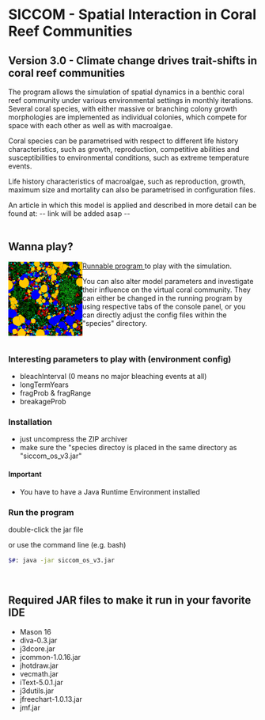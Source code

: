 # SICCOM - Spatial Interaction in Coral Reef Communities
## Version 3.0 - Climate change drives trait-shifts in coral reef communities
The program allows the simulation of spatial dynamics in a benthic coral reef community under various environmental settings in monthly iterations. Several coral species, with either massive or branching colony growth morphologies are implemented as individual colonies, which compete for space with each other as well as with macroalgae.


Coral species can be parametrised with respect to different life history characteristics, such as growth, reproduction, competitive abilities and susceptibilities to environmental conditions, such as extreme temperature events.


Life history characteristics of macroalgae, such as reproduction, growth, maximum size and mortality can also be parametrised in configuration files.




An article in which this model is applied and described in more detail can be found at:
-- link will be added asap -- 
<br/>
<br/>

## Wanna play?

<p>
  <img src="https://github.com/danukub/siccom_v3/blob/master/ReefView_siccom.png" alt="reef view pic" width="150" height="150"              align="left" > 
  <a href="https://github.com/danukub/siccom_v3/blob/master/siccom_os_v3.zip" 
  alt="Runnable program" />
    Runnable program
  </a> 
  to play with the simulation. 
  
  
  You can also alter model parameters and investigate their influence on the virtual coral community. They can either be changed in the running program by using respective tabs of the console panel, or you can directly adjust the config files within the "species" directory.
</p>

<br/>

### Interesting parameters to play with (environment config)
- bleachInterval (0 means no major bleaching events at all)
- longTermYears
- fragProb & fragRange
- breakageProb

### Installation
- just uncompress the ZIP archiver
- make sure the "species directoy is placed in the same directory as "siccom_os_v3.jar"

#### Important
- You have to have a Java Runtime Environment installed

### Run the program
double-click the jar file

or use the command line (e.g. bash)
```bash
$#: java -jar siccom_os_v3.jar
``` 
<br/>

## Required JAR files to make it run in your favorite IDE
- Mason 16
- diva-0.3.jar
- j3dcore.jar   
- jcommon-1.0.16.jar     
- jhotdraw.jar  
- vecmath.jar
- iText-5.0.1.jar  
- j3dutils.jar  
- jfreechart-1.0.13.jar  
- jmf.jar
